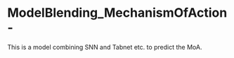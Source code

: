 # ModelBlending_MechanismOfAction-
This is a model combining SNN and Tabnet etc. to predict the MoA.
